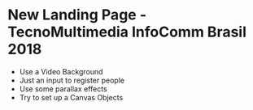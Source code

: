 # New Landing Page - TecnoMultimedia InfoComm Brasil 2018

- Use a Video Background
- Just an input to register people
- Use some parallax effects
- Try to set up a Canvas Objects
